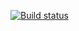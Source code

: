 [![Build status](https://ci.appveyor.com/api/projects/status/43s5km84lx79344h?svg=true)](https://ci.appveyor.com/project/Darya1705/patterns2)